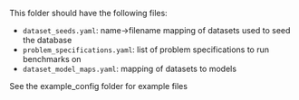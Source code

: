 This folder should have the following files:

- `dataset_seeds.yaml`: name->filename mapping of datasets used to seed the database
- `problem_specifications.yaml`: list of problem specifications to run benchmarks on
- `dataset_model_maps.yaml`: mapping of datasets to models

See the example_config folder for example files